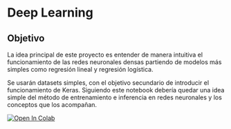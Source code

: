 # Deep Learning

## Objetivo

La idea principal de este proyecto es entender de manera intuitiva el funcionamiento de las redes neuronales densas partiendo de modelos más simples como regresión lineal y regresión logística. 

Se usarán datasets simples, con el objetivo secundario de introducir el funcionamiento de Keras. Siguiendo este notebook debería quedar una idea simple del método de entrenamiento e inferencia en redes neuronales y los conceptos que los acompañan.

[![Open In Colab](https://colab.research.google.com/assets/colab-badge.svg)](https://colab.research.google.com/github/JuanCruzC97/ml-stuff/blob/main/intro-deep-learning/models-as-neurons.ipynb)
